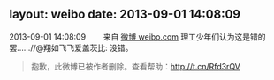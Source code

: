 layout: weibo
date: 2013-09-01 14:08:09
---
2013-09-01 14:08:09  &nbsp;&nbsp;&nbsp;&nbsp;&nbsp;&nbsp; 来自 <a href="http://weibo.com/" rel="nofollow">微博 weibo.com</a>
理工少年们认为这是错的罢……//@翔如飞飞爱盖茨比: 没错。
>  抱歉，此微博已被作者删除。查看帮助：http://t.cn/Rfd3rQV
